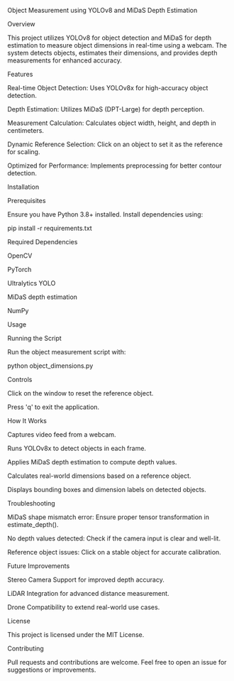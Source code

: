 Object Measurement using YOLOv8 and MiDaS Depth Estimation

Overview

This project utilizes YOLOv8 for object detection and MiDaS for depth estimation to measure object dimensions in real-time using a webcam. The system detects objects, estimates their dimensions, and provides depth measurements for enhanced accuracy.

Features

Real-time Object Detection: Uses YOLOv8x for high-accuracy object detection.

Depth Estimation: Utilizes MiDaS (DPT-Large) for depth perception.

Measurement Calculation: Calculates object width, height, and depth in centimeters.

Dynamic Reference Selection: Click on an object to set it as the reference for scaling.

Optimized for Performance: Implements preprocessing for better contour detection.

Installation

Prerequisites

Ensure you have Python 3.8+ installed. Install dependencies using:

pip install -r requirements.txt

Required Dependencies

OpenCV

PyTorch

Ultralytics YOLO

MiDaS depth estimation

NumPy

Usage

Running the Script

Run the object measurement script with:

python object_dimensions.py

Controls

Click on the window to reset the reference object.

Press 'q' to exit the application.

How It Works

Captures video feed from a webcam.

Runs YOLOv8x to detect objects in each frame.

Applies MiDaS depth estimation to compute depth values.

Calculates real-world dimensions based on a reference object.

Displays bounding boxes and dimension labels on detected objects.

Troubleshooting

MiDaS shape mismatch error: Ensure proper tensor transformation in estimate_depth().

No depth values detected: Check if the camera input is clear and well-lit.

Reference object issues: Click on a stable object for accurate calibration.

Future Improvements

Stereo Camera Support for improved depth accuracy.

LiDAR Integration for advanced distance measurement.

Drone Compatibility to extend real-world use cases.

License

This project is licensed under the MIT License.

Contributing

Pull requests and contributions are welcome. Feel free to open an issue for suggestions or improvements.
